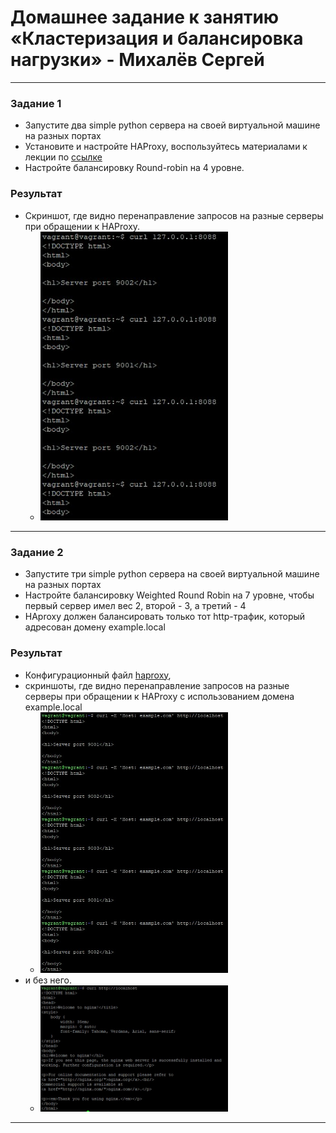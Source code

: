 # Домашнее задание к занятию «Кластеризация и балансировка нагрузки» - Михалёв Сергей


------

### Задание 1
- Запустите два simple python сервера на своей виртуальной машине на разных портах
- Установите и настройте HAProxy, воспользуйтесь материалами к лекции по [ссылке](https://github.com/netology-code/sflt-homeworks/blob/main/2)
- Настройте балансировку Round-robin на 4 уровне.
### Результат
- Скриншот, где видно перенаправление запросов на разные серверы при обращении к HAProxy.
  * <img src="images/Task_1_1.jpg" alt="Task_1_1" width="300" height="auto">


------

### Задание 2
- Запустите три simple python сервера на своей виртуальной машине на разных портах
- Настройте балансировку Weighted Round Robin на 7 уровне, чтобы первый сервер имел вес 2, второй - 3, а третий - 4
- HAproxy должен балансировать только тот http-трафик, который адресован домену example.local
### Результат
- Конфигурационный файл [haproxy](https://drive.google.com/file/d/12ZVDD7_rvoYfjX0Xzpnvam5QmkdY3lD-/view?usp=sharing),
- скриншоты, где видно перенаправление запросов на разные серверы при обращении к HAProxy c использованием домена example.local
   * <img src="images/Task_2_1.jpg" alt="Task_2_1" width="300" height="auto">
- и без него.
  * <img src="images/Task_2_2.jpg" alt="Task_2_2" width="300" height="auto">

------
